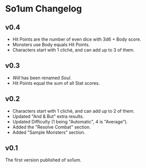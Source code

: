 # So1um Changelog

## v0.4

* Hit Points are the number of even dice with 3d6 + Body score.
* Monsters use Body equals Hit Points.
* Characters start with 1 cliché, and can add up to 3 of them.

## v0.3

* *Will* has been renamed *Soul*.
* Hit Points equal the sum of all Stat scores.

## v0.2

* Characters start with 1 cliché, and can add up to 2 of them.
* Updated "And & But" extra results.
* Updated Difficulty (1 being "Automatic", 4 is "Average").
* Added the "Resolve Combat" section.
* Added "Sample Monsters" section.

## v0.1

The first version published of so1um.
